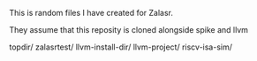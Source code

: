 This is random files I have created for Zalasr.

They assume that this reposity is cloned alongside spike and llvm

topdir/
	zalasrtest/
	llvm-install-dir/
	llvm-project/
	riscv-isa-sim/


